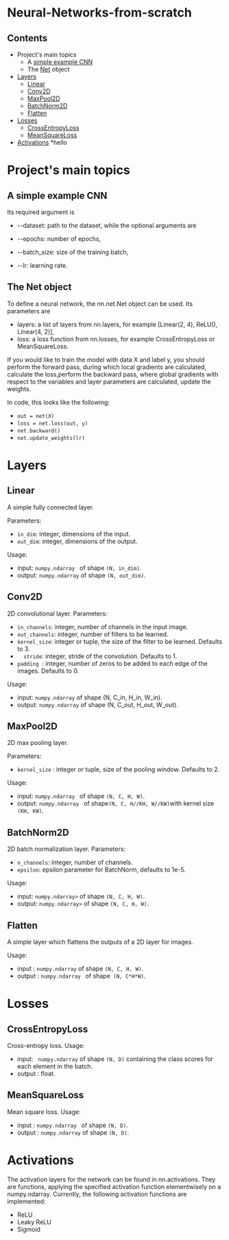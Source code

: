 # Neural-Networks-from-scratch

## Contents 

* Project's main topics 
  * A [simple example CNN](#A)
  * The [Net](#The) object
* [Layers](#Layers) 
  * [Linear](#Linear)
  * [Conv2D](#Conv2D)
  * [MaxPool2D](#MaxPool2D)
  * [BatchNorm2D](#BatchNorm2D)
  * [Flatten](#Flatten)
* [Losses](#Losses)
  * [CrossEntropyLoss](#CrossEntropyLoss)
  * [MeanSquareLoss](#MeanSquareLoss)
* [Activations](#Activations)
*hello


# Project's main topics 
## A simple example CNN

Its required argument is

* --dataset: path to the dataset,
while the optional arguments are

* --epochs: number of epochs,
* --batch_size: size of the training batch,
* --lr: learning rate.


## The Net object
To define a neural network, the nn.net.Net object can be used. Its parameters are

* layers: a list of layers from nn.layers, for example [Linear(2, 4), ReLU(), Linear(4, 2)],
* loss: a loss function from nn.losses, for example CrossEntropyLoss or MeanSquareLoss. 

If you would like to train the model with data X and label y, you should perform the forward pass, during which local gradients are calculated,
calculate the loss,perform the backward pass, where global gradients with respect to the variables and layer parameters are calculated,
update the weights.

In code, this looks like the following:
* ` out = net(X) `
* `loss = net.loss(out, y) `
* `net.backward()`
* `net.update_weights(lr)`

# Layers

## Linear

A simple fully connected layer. 

Parameters:

* `in_dim`: integer, dimensions of the input.
* `out_dim`: integer, dimensions of the output.

Usage:
* input: ` numpy.ndarray  ` of shape `(N, in_dim)`.
* output: `numpy.ndarray` of shape `(N, out_dim)`.

## Conv2D

2D convolutional layer. Parameters:

* ` in_channels `: integer, number of channels in the input image.
* ` out_channels `: integer, number of filters to be learned.
* ` kernel_size `: integer or tuple, the size of the filter to be learned. Defaults to 3.
* `  stride`: integer, stride of the convolution. Defaults to 1.
* `padding `: integer, number of zeros to be added to each edge of the images. Defaults to 0.

Usage:

* input: ` numpy.ndarray ` of shape (N, C_in, H_in, W_in).
* output: ` numpy.ndarray ` of shape (N, C_out, H_out, W_out).

## MaxPool2D

2D max pooling layer. 

Parameters:

* `kernel_size` : integer or tuple, size of the pooling window. Defaults to 2.

Usage:

* input: `numpy.ndarray ` of shape `(N, C, H, W)`.
* output: `numpy.ndarray ` of shape` (N, C, H//KH, W//KW) `with kernel size `(KH, KW)`.

## BatchNorm2D

2D batch normalization layer. Parameters:

* ` n_channels `: integer, number of channels.
* ` epsilon `: epsilon parameter for BatchNorm, defaults to 1e-5.

Usage:

* input: `numpy.ndarray>` of shape `(N, C, H, W)`.
* output: `numpy.ndarray>` of shape `(N, C, H, W)`.


## Flatten
A simple layer which flattens the outputs of a 2D layer for images.

Usage:

* input : `numpy.ndarray` of shape `(N, C, H, W)`.
* output  : `numpy.ndarray ` of shape` (N, C*H*W)`.


# Losses

## CrossEntropyLoss

Cross-entropy loss. Usage:

*  input: ` numpy.ndarray` of shape `(N, D)` containing the class scores for each element in the batch.
*  output : float.


## MeanSquareLoss

Mean square loss. Usage:

* input : `numpy.ndarray ` of shape `(N, D)`.
* output : `numpy.ndarray` of shape `(N, D)`.

# Activations
The activation layers for the network can be found in nn.activations. They are functions, applying the specified activation function elementwisely on a numpy.ndarray. 
Currently, the following activation functions are implemented:

* ReLU
* Leaky ReLU
* Sigmoid
